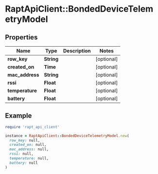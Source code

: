 # RaptApiClient::BondedDeviceTelemetryModel

## Properties

| Name | Type | Description | Notes |
| ---- | ---- | ----------- | ----- |
| **row_key** | **String** |  | [optional] |
| **created_on** | **Time** |  | [optional] |
| **mac_address** | **String** |  | [optional] |
| **rssi** | **Float** |  | [optional] |
| **temperature** | **Float** |  | [optional] |
| **battery** | **Float** |  | [optional] |

## Example

```ruby
require 'rapt_api_client'

instance = RaptApiClient::BondedDeviceTelemetryModel.new(
  row_key: null,
  created_on: null,
  mac_address: null,
  rssi: null,
  temperature: null,
  battery: null
)
```


